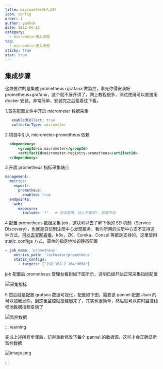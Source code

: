 ```yaml
---
title: micrometer接入流程
icon: config
order: 1
author: yanhom
date: 2022-06-11
category:
  - micrometer接入流程
tag:
  - micrometer接入流程
sticky: true
star: true
---
```


## 集成步骤

这块要讲的是集成 prometheus+grafana 做监控，事先你得安装好 prometheus+grafana，这个就不展开讲了，网上教程很多，测试使用可以直接用 docker 安装，非常简单，安装完之后接着往下看。

1.首先配置文件中开启 micrometer 数据采集

```yaml
   enabledCollect: true
   collectorType: micrometer
```

2.项目中引入 micrometer-prometheus 依赖

```xml
  <dependency>
      <groupId>io.micrometer</groupId>
      <artifactId>micrometer-registry-prometheus</artifactId>
  </dependency>
```

3.开启 prometheus 指标采集端点

```yaml
management:
  metrics:
    export:
      prometheus: 
        enabled: true
  endpoints:
    web:
      exposure:
        include: '*'   # 测试使用，线上不要用*，按需开启
```

4.配置 prometheus 数据采集 job，这块可以去了解下他的 SD 机制（Service Discovery），也就是自动到注册中心发现服务，看你所用的注册中心支不支持这种方式，[可以去官网查看](https://prometheus.io/docs/prometheus/latest/configuration/configuration/#scrape_config)，k8s，ZK，Eureka、Consul 等都是支持的。这里使用 static_configs 方式，简单的指定地址的静态配置

```yaml
- job_name: 'prometheus'
    metrics_path: '/actuator/prometheus'
    static_configs:
      - targets: ['192.168.2.104:9098']
```

job 配置后 prometheus 管理台看到如下图所示，说明已经开始正常采集指标配置

![采集指标](https://p3-juejin.byteimg.com/tos-cn-i-k3u1fbpfcp/435f0a69790946f8bff7761c40a0a0db~tplv-k3u1fbpfcp-zoom-1.image)

5.然后就是配置 grafana 数据可视化，配置如下图，需要该 pannel 配置 Json 的可以加我发你，到这里监控就搭建起来了，其实也很简单，然后就可以实时监控线程池数据指标变动了

![监控数据](https://p3-juejin.byteimg.com/tos-cn-i-k3u1fbpfcp/a36430c06bf44ca987ff54b500a14172~tplv-k3u1fbpfcp-zoom-1.image)


::: warning

完成上述所有步骤后，记得重新修改下每个 pannel 的数据源，这样才会正确显示监控数据

![image.png](https://p3-juejin.byteimg.com/tos-cn-i-k3u1fbpfcp/39e2c37af1fb48679b5fdd56e7f89c37~tplv-k3u1fbpfcp-watermark.image?)

:::